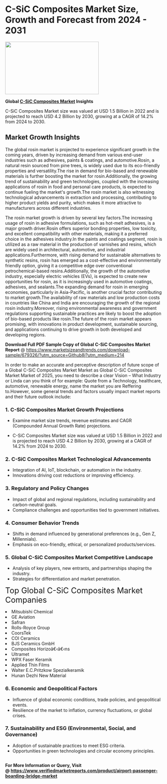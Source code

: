 <H1>C-SiC Composites Market Size, Growth and Forecast from 2024 - 2031</H1><img class="aligncenter size-medium wp-image-584254" src="https://thirdeyenews.in/wp-content/uploads/2024/09/Global-Market-Research-300x168.jpeg" alt="" width="300" height="168" /><p><strong>Global&nbsp;<a href="https://www.marketsizeandtrends.com/download-sample/679326/?utm_source=Github8j?utm_medium=214">C-SiC Composites Market</a> Insights</strong></p><p>C-SiC Composites Market size was valued at USD 1.5 Billion in 2022 and is projected to reach USD 4.2 Billion by 2030, growing at a CAGR of 14.2% from 2024 to 2030.</p><p><h2>Market Growth Insights</h2> <p>The global rosin market is projected to experience significant growth in the coming years, driven by increasing demand from various end-user industries such as adhesives, paints & coatings, and automotive.Rosin, a natural resin sourced from pine trees, is widely used due to its eco-friendly properties and versatility.The rise in demand for bio-based and renewable materials is further boosting the market for rosin.Additionally, the growing trend of sustainability and green technologies, coupled with the increasing applications of rosin in food and personal care products, is expected to continue fueling the market's growth.The rosin market is also witnessing technological advancements in extraction and processing, contributing to higher product yields and purity, which makes it more attractive to manufacturers across different industries.</p> <p>The rosin market growth is driven by several key factors.The increasing usage of rosin in adhesive formulations, such as hot-melt adhesives, is a major growth driver.Rosin offers superior bonding properties, low toxicity, and excellent compatibility with other materials, making it a preferred choice in the adhesives industry.In the paints and coatings segment, rosin is utilized as a raw material in the production of varnishes and resins, which are widely used in architectural, automotive, and industrial applications.Furthermore, with rising demand for sustainable alternatives to synthetic resins, rosin has emerged as a cost-effective and environmentally friendly option, giving it a competitive edge over conventional petrochemical-based resins.Additionally, the growth of the automotive industry, especially electric vehicles (EVs), is expected to create new opportunities for rosin, as it is increasingly used in automotive coatings, adhesives, and sealants.The expanding demand for rosin in emerging economies, particularly in Asia-Pacific, is another crucial factor contributing to market growth.The availability of raw materials and low production costs in countries like China and India are encouraging the growth of the regional rosin industry.Moreover, rising environmental awareness and government regulations supporting sustainable practices are likely to boost the adoption of bio-based products like rosin.The future of the rosin market appears promising, with innovations in product development, sustainable sourcing, and applications continuing to drive growth in both developed and developing regions.</p> <p><span class=""><strong>Download Full PDF Sample Copy of Global C-SiC Composites Market Report</strong> @ <a href="https://www.marketsizeandtrends.com/download-sample/679326/?utm_source=Github8j?utm_medium=214" target="_blank">https://www.marketsizeandtrends.com/download-sample/679326/?utm_source=Github8j?utm_medium=214</a></span></p><p>In order to make an accurate and perceptive description of future scope of a Global&nbsp;C-SiC Composites Market Market as Global&nbsp;C-SiC Composites Market Market of 2025, you need to describe a clear Vision &ndash; What Industry or Linda can you think of for example: Quote from a Technology, healthcare, automotive, renewable energy, name the market you are Reffering to.However, some general trends and factors usually impact market reports and their future outlook include:</p><h3>1.&nbsp;<strong>C-SiC Composites Market Growth Projections</strong></h3><ul><li>Examine market size trends, revenue estimates and CAGR (Compounded Annual Growth Rate) projections.</li><li><p>C-SiC Composites Market size was valued at USD 1.5 Billion in 2022 and is projected to reach USD 4.2 Billion by 2030, growing at a CAGR of 14.2% from 2024 to 2030.</p></li></ul><h3>2.&nbsp;<strong>C-SiC Composites Market Technological Advancements</strong></h3><ul><li>Integration of AI, IoT, blockchain, or automation in the industry.</li><li>Innovations driving cost reductions or improving efficiency.</li></ul><h3>3.&nbsp;<strong>Regulatory and Policy Changes</strong></h3><ul><li>Impact of global and regional regulations, including sustainability and carbon-neutral goals.</li><li>Compliance challenges and opportunities tied to government initiatives.</li></ul><h3>4.&nbsp;<strong>Consumer Behavior Trends</strong></h3><ul><li>Shifts in demand influenced by generational preferences (e.g., Gen Z, Millennials).</li><li>Emphasis on eco-friendly, ethical, or personalized products/services.</li></ul><h3>5.&nbsp;<strong>Global C-SiC Composites Market Competitive Landscape</strong></h3><ul><li>Analysis of key players, new entrants, and partnerships shaping the industry.</li><li>Strategies for differentiation and market penetration.</li></ul><p data-pm-slice="1 1 []"><span style="color: inherit; font-family: inherit; font-size: 25px;">Top Global C-SiC Composites Market Companies</span></p><div class="" data-test-id=""><p><li>Mitsubishi Chemical</li><li> GE Aviation</li><li> Safran</li><li> Rolls-Royce Group</li><li> CoorsTek</li><li> COI Ceramics</li><li> BJS Ceramics GmbH</li><li> Composites Horizoâ€‹â€‹ns</li><li> Ultramet</li><li> WPX Faser Keramik</li><li> Applied Thin Films</li><li> Walter E.C.Pritzkow Spezialkeramik</li><li> Hunan Dezhi New Material</li></p></div><h3>6.&nbsp;<strong>Economic and Geopolitical Factors</strong></h3><ul><li>Influence of global economic conditions, trade policies, and geopolitical events.</li><li>Resilience of the market to inflation, currency fluctuations, or global crises.</li></ul><h3>7.&nbsp;<strong>Sustainability and ESG (Environmental, Social, and Governance)</strong></h3><ul><li>Adoption of sustainable practices to meet ESG criteria.</li><li>Opportunities in green technologies and circular economy principles.</li></ul><h2><strong style="font-size: 14px;">For More Information or Query, Visit @&nbsp;</strong><a style="background-color: #ffffff; font-size: 14px;" href="https://www.marketsizeandtrends.com/report/c-sic-composites-market/" target="_blank">https://www.verifiedmarketreports.com/product/airport-passenger-boarding-bridge-market</a></h2>
